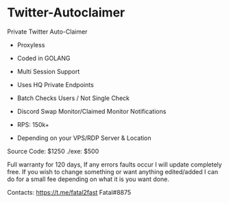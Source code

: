 # Twitter-Autoclaimer
Private Twitter Auto-Claimer

- Proxyless
- Coded in GOLANG
- Multi Session Support
- Uses HQ Private Endpoints
- Batch Checks Users / Not Single Check
- Discord Swap Monitor/Claimed Monitor Notifications

- RPS: 150k+
- Depending on your VPS/RDP Server & Location


Source Code: $1250
./exe: $500

Full warranty for 120 days, If any errors faults occur I will update completely free.
If you wish to change something or want anything edited/added I can do for a small fee
depending on what it is you want done.

Contacts:
https://t.me/fatal2fast
Fatal#8875​
